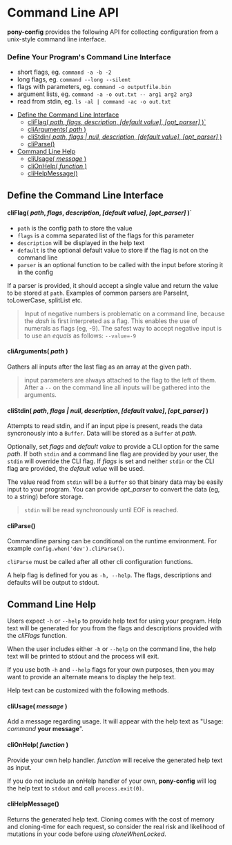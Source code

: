 # Command Line API

**pony-config** provides the following API for collecting configuration
from a unix-style command line interface.

### Define Your Program's Command Line Interface

- short flags, eg. `command -a -b -2`
- long flags, eg. `command --long --silent`
- flags with parameters, eg. `command -o outputfile.bin`
- argument lists, eg. `command -a -o out.txt -- arg1 arg2 arg3`
- read from stdin, eg. `ls -al | command -ac -o out.txt`

<!-- START doctoc generated TOC please keep comment here to allow auto update -->
<!-- DON'T EDIT THIS SECTION, INSTEAD RE-RUN doctoc TO UPDATE -->


- [Define the Command Line Interface](#define-the-command-line-interface)
    - [cliFlag( *path*, *flags*, *description*, *[default value]*, *[opt_parser]* )`](#cliflag-path-flags-description-default-value-opt_parser-)
    - [cliArguments( *path* )](#cliarguments-path-)
    - [cliStdin( *path*, *flags | null*, *description*, *[default value]*, *[opt_parser]* )](#clistdin-path-flags--null-description-default-value-opt_parser-)
    - [cliParse()](#cliparse)
- [Command Line Help](#command-line-help)
    - [cliUsage( *message* )](#cliusage-message-)
    - [cliOnHelp( *function* )](#clionhelp-function-)
    - [cliHelpMessage()](#clihelpmessage)

<!-- END doctoc generated TOC please keep comment here to allow auto update -->

## Define the Command Line Interface


#### cliFlag( *path*, *flags*, *description*, *[default value]*, *[opt_parser]* )`

- `path` is the config path to store the value
- `flags` is a comma separated list of the flags for this parameter
- `description` will be displayed in the help text
- `default` is the optional default value to store if the flag is not on the command line
- `parser` is an optional function to be called with the input before storing it in the config

If a parser is provided, it should accept a single value and return the value to be
stored at `path`. Examples of common parsers are ParseInt, toLowerCase, splitList etc.

> Input of negative numbers is problematic on a command line, because the *dash* is first interpreted as a flag. This enables
> the use of numerals as flags (eg, -9). The safest way to accept negative input is to use an _equals_ as follows:
> `--value=-9`

#### cliArguments( *path* )

Gathers all inputs after the last flag as an array at the given path.

> input parameters are always attached to the flag to the left of them. After a `--` on the command line
all inputs will be gathered into the arguments.

#### cliStdin( *path*, *flags | null*, *description*, *[default value]*, *[opt_parser]* )

Attempts to read stdin, and if an input pipe is present, reads the data syncronously into a `Buffer`. Data will be stored as a `Buffer` at *path*.

Optionally, set *flags* and *default value* to provide a CLI option for the same *path*. If both `stdin` and a command line flag are provided by your user, the `stdin` will
override the CLI flag. If *flags* is set and neither `stdin` or the CLI flag are provided, the *default value* will be used.

The value read from `stdin` will be a `Buffer` so that binary data may be easily input to your program. You can provide *opt_parser* to convert the data (eg, to a string) before storage.

> `stdin` will be read synchronously until EOF is reached.

#### cliParse()

Commandline parsing can be conditional on the runtime environment. For example `config.when('dev').cliParse()`.

`cliParse` must be called after all other cli configuration functions.

A help flag is defined for you as `-h, --help`. The flags, descriptions and defaults will be output to stdout.


## Command Line Help

Users expect `-h` or `--help` to provide help text for using your program. Help text will be generated for you from the flags and
descriptions provided with the *cliFlags* function.

When the user includes either `-h` or `--help` on the command line, the help text will be printed to stdout and the process will exit.

If you use both `-h` and `--help` flags for your own purposes, then you may want to provide an alternate means to display the help text.

Help text can be customized with the following methods.


#### cliUsage( *message* )

Add a message regarding usage. It will appear with the help text as "Usage: *command* **your message**".


#### cliOnHelp( *function* )

Provide your own help handler. *function* will receive the generated help text as input.

If you do not include an onHelp handler of your own, **pony-config** will log the help text
to `stdout` and call `process.exit(0)`.

#### cliHelpMessage()

Returns the generated help text.
Cloning comes with the cost of memory and cloning-time for each request, so consider the real risk and likelihood of mutations in your code before using *cloneWhenLocked*.

